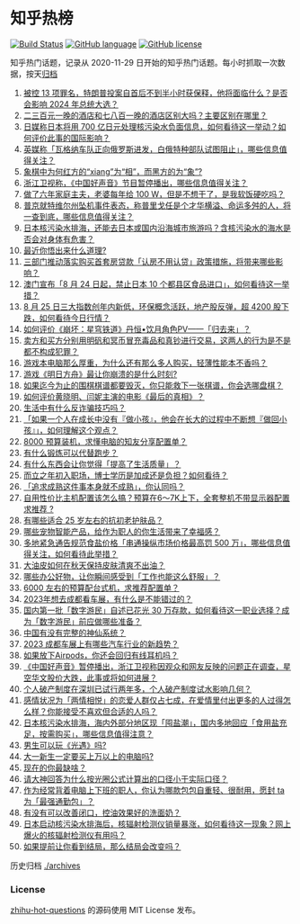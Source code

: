 # 知乎热榜
[![Build Status](https://github.com/ToWeLong/zhihu-hot-questions/workflows/CI/badge.svg)](https://github.com/ToWeLong/zhihu-hot-questions/actions)
[![GitHub language](https://img.shields.io/badge/language-golang-orange.svg)](https://golang.org/)
[![GitHub license](https://img.shields.io/github/license/ToWeLong/zhihu-hot-questions)](https://github.com/ToWeLong/zhihu-hot-questions/blob/main/LICENSE)

知乎热门话题，记录从 2020-11-29 日开始的知乎热门话题。每小时抓取一次数据，按天[归档](./archives)

<!-- BEGIN -->

1. [被控 13 项罪名，特朗普投案自首后不到半小时获保释，他将面临什么？是否会影响 2024 年总统大选？](https://www.zhihu.com/question/619071926)
1. [二三百元一晚的酒店和七八百一晚的酒店区别大吗？主要区别在哪里？](https://www.zhihu.com/question/486503426)
1. [日媒称日本将用 700 亿日元处理核污染水负面信息，如何看待这一举动？如何评价此事的国际影响？](https://www.zhihu.com/question/618913967)
1. [英媒称「瓦格纳车队正向俄罗斯进发，白俄特种部队试图阻止」，哪些信息值得关注？](https://www.zhihu.com/question/618935705)
1. [象棋中为何红方的“xiang”为“相”，而黑方的为“象”?](https://www.zhihu.com/question/614886839)
1. [浙江卫视称，《中国好声音》节目暂停播出，哪些信息值得关注？](https://www.zhihu.com/question/619090100)
1. [做了六年家庭主夫，老婆每年给 100 W，但是不想干了，是我软饭硬吃吗？](https://www.zhihu.com/question/616790757)
1. [普京就特维尔州坠机事件表态，称普里戈任是个才华横溢、命运多舛的人，将一查到底，哪些信息值得关注？](https://www.zhihu.com/question/619074873)
1. [日本核污染水排海，还能去日本或国内沿海城市旅游吗？含核污染水的海水是否会对身体有危害？](https://www.zhihu.com/question/619081165)
1. [最近你悟出来什么道理?](https://www.zhihu.com/question/603738353)
1. [三部门推动落实购买首套房贷款「认房不用认贷」政策措施，将带来哪些影响？](https://www.zhihu.com/question/619106873)
1. [澳门宣布「8 月 24 日起，禁止日本 10 个都县区食品进口」，如何看待这一举措？](https://www.zhihu.com/question/618575267)
1. [8 月 25 日三大指数创年内新低，环保概念活跃，地产股反弹，超 4200 股下跌，如何看待今日行情？](https://www.zhihu.com/question/619077132)
1. [如何评价《崩坏：星穹铁道》丹恒•饮月角色PV——「归去来」？](https://www.zhihu.com/question/619098113)
1. [卖方和买方分别用明矾和冥币冒充毒品和真钞进行交易，这两人的行为是不是都不构成犯罪？](https://www.zhihu.com/question/617365163)
1. [游戏本电脑那么厚重，为什么还有那么多人购买，轻薄性能本不香吗？](https://www.zhihu.com/question/617707524)
1. [游戏《明日方舟》最让你崩溃的是什么时刻?](https://www.zhihu.com/question/618883643)
1. [如果迄今为止的围棋棋谱都要毁灭，你只能救下一张棋谱，你会选哪盘棋？](https://www.zhihu.com/question/615231566)
1. [如何评价黄晓明、闫妮主演的电影《最后的真相》？](https://www.zhihu.com/question/601040553)
1. [生活中有什么反诈骗技巧吗？](https://www.zhihu.com/question/618709342)
1. [「如果一个人在成长中没有『做小孩』，他会在长大的过程中不断想『做回小孩』」，如何理解这个观点？](https://www.zhihu.com/question/618374638)
1. [8000 预算装机，求懂电脑的知友分享配置单？](https://www.zhihu.com/question/525484573)
1. [有什么锻炼可以代替跑步？](https://www.zhihu.com/question/618511166)
1. [有什么东西会让你觉得「提高了生活质量」？](https://www.zhihu.com/question/618909421)
1. [而立之年初入职场，博士学历是加成还是负担？如何看待？](https://www.zhihu.com/question/618709284)
1. [「追求成熟这件事本身就不成熟」，你认同吗？](https://www.zhihu.com/question/617980545)
1. [自用性价比主机配置该怎么搞？预算在6～7K上下，全套整机不带显示器配置求推荐 ?](https://www.zhihu.com/question/614122688)
1. [有哪些适合 25 岁左右的抗初老护肤品？](https://www.zhihu.com/question/616310743)
1. [哪些宠物智能产品，给作为职人的你生活带来了幸福感？](https://www.zhihu.com/question/614474399)
1. [多地紧急通告规范食盐价格「串通操纵市场价格最高罚 500 万」，哪些信息值得关注，如何看待此举措？](https://www.zhihu.com/question/619109096)
1. [大油皮如何在秋天保持皮肤清爽不出油？](https://www.zhihu.com/question/615983313)
1. [哪些办公好物，让你瞬间感受到「工作也能这么舒服」？](https://www.zhihu.com/question/617729237)
1. [6000 左右的预算配台式机，求推荐配置单？](https://www.zhihu.com/question/585057665)
1. [2023年想去成都看车展，有什么是不能错过的？](https://www.zhihu.com/question/618281983)
1. [国内第一批「数字游民」自述已花光 30 万存款，如何看待这一职业选择？成为「数字游民」前应做哪些准备？](https://www.zhihu.com/question/618950529)
1. [中国有没有完整的神仙系统？](https://www.zhihu.com/question/338161225)
1. [2023 成都车展上有哪些汽车行业的新趋势？](https://www.zhihu.com/question/618281580)
1. [如果放下Airpods，你还会回归有线耳机吗？](https://www.zhihu.com/question/618886993)
1. [《中国好声音》暂停播出，浙江卫视称因观众和网友反映的问题正在调查，星空华文股价大跌，此事或将如何进展？](https://www.zhihu.com/question/619090017)
1. [个人破产制度在深圳已试行两年多，个人破产制度试水影响几何？](https://www.zhihu.com/question/619086565)
1. [感情状况为「两情相悦」的恋爱人群仅占七成，在爱情里付出更多的人过得怎么样？你能接受不喜欢但合适的人吗？](https://www.zhihu.com/question/618392529)
1. [日本核污染水排海，海内外部分地区现「囤盐潮」，国内多地回应「食用盐充足，按需购买」，哪些信息值得注意？](https://www.zhihu.com/question/618941813)
1. [男生可以玩《光遇》吗?](https://www.zhihu.com/question/614969972)
1. [大一新生一定要买上万以上的电脑吗?](https://www.zhihu.com/question/617551372)
1. [现在的你最缺啥？](https://www.zhihu.com/question/618223733)
1. [请大神回答为什么按光圈公式计算出的口径小于实际口径？](https://www.zhihu.com/question/618119984)
1. [作为经常背着电脑上下班的职人，你认为哪款包包自重轻、很耐用，愿封 ta 为「最强通勤包」？](https://www.zhihu.com/question/617215362)
1. [有没有可以改善闭口，控油效果好的洗面奶？](https://www.zhihu.com/question/613008703)
1. [日本启动核污染水排海后，核辐射检测仪销量暴涨，如何看待这一现象？网上爆火的核辐射检测仪有用吗？](https://www.zhihu.com/question/619008785)
1. [如果提前让你看到结局，那么结局会改变吗？](https://www.zhihu.com/question/591031309)

<!-- END -->

历史归档 [./archives](./archives)


### License
[zhihu-hot-questions](https://github.com/towelong/zhihu-hot-questions) 的源码使用 MIT License 发布。